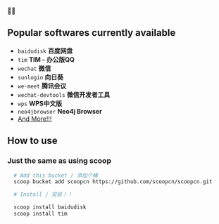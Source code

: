 🎉🎉

## Popular softwares currently available 

- `baidudisk` **百度网盘**
- `tim` **TIM - 办公版QQ**
- `wechat` **微信**  
- `sunlogin` **向日葵**
- `we-meet` **腾讯会议**
- `wechat-devtools` **微信开发者工具**
- `wps` **WPS中文版**
- `neo4jbrowser` **Neo4j Browser**
- [And More!!!](https://github.com/scoopcn/scoopcn/tree/master/bucket)
## How to use 
### Just the same as using scoop

```bash
  # Add this bucket / 添加个桶
  scoop bucket add scoopcn https://github.com/scoopcn/scoopcn.git

  # Install / 安装！！

  scoop install baidudisk
  scoop install tim
```
  
